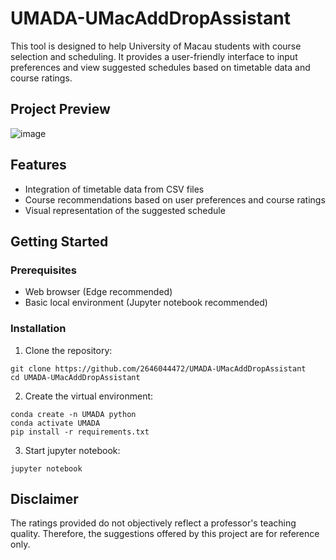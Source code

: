 # UMADA-UMacAddDropAssistant

This tool is designed to help University of Macau students with course selection and scheduling. It provides a user-friendly interface to input preferences and view suggested schedules based on timetable data and course ratings.

## Project Preview
![image](https://github.com/user-attachments/assets/e31897af-a2b3-411c-a710-3959a7888ec1)


## Features

- Integration of timetable data from CSV files
- Course recommendations based on user preferences and course ratings
- Visual representation of the suggested schedule

## Getting Started

### Prerequisites

- Web browser (Edge recommended)
- Basic local environment (Jupyter notebook recommended)

### Installation

1. Clone the repository:
```
git clone https://github.com/2646044472/UMADA-UMacAddDropAssistant
cd UMADA-UMacAddDropAssistant
```
2. Create the virtual environment:
```
conda create -n UMADA python
conda activate UMADA
pip install -r requirements.txt
```
3. Start jupyter notebook:
```
jupyter notebook
```

## Disclaimer

The ratings provided do not objectively reflect a professor's teaching quality. Therefore, the suggestions offered by this project are for reference only.
